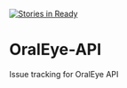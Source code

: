 [![Stories in Ready](https://badge.waffle.io/OralEye/OralEye-API-Issue-Tracker.png?label=ready&title=Ready)](https://waffle.io/OralEye/OralEye-API-Issue-Tracker)
# OralEye-API
Issue tracking for OralEye API

